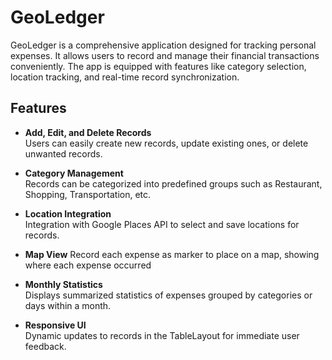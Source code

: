 # GeoLedger

GeoLedger is a comprehensive application designed for tracking personal expenses. It allows users to record and manage their financial transactions conveniently. The app is equipped with features like category selection, location tracking, and real-time record synchronization.

## Features

- **Add, Edit, and Delete Records**  
  Users can easily create new records, update existing ones, or delete unwanted records.

- **Category Management**  
  Records can be categorized into predefined groups such as Restaurant, Shopping, Transportation, etc.

- **Location Integration**  
  Integration with Google Places API to select and save locations for records.

- **Map View**
  Record each expense as marker to place on a map, showing where each expense occurred

- **Monthly Statistics**  
  Displays summarized statistics of expenses grouped by categories or days within a month.

- **Responsive UI**  
  Dynamic updates to records in the TableLayout for immediate user feedback.
